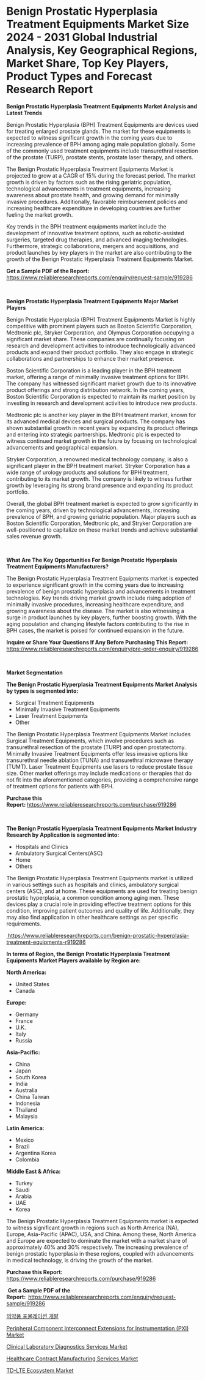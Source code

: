 <p><h1>Benign Prostatic Hyperplasia Treatment Equipments Market Size 2024 - 2031 Global Industrial Analysis, Key Geographical Regions, Market Share, Top Key Players, Product Types and Forecast Research Report</h1></p><p><strong>Benign Prostatic Hyperplasia Treatment Equipments Market Analysis and Latest Trends</strong></p>
<p><p>Benign Prostatic Hyperplasia (BPH) Treatment Equipments are devices used for treating enlarged prostate glands. The market for these equipments is expected to witness significant growth in the coming years due to increasing prevalence of BPH among aging male population globally. Some of the commonly used treatment equipments include transurethral resection of the prostate (TURP), prostate stents, prostate laser therapy, and others.</p><p>The Benign Prostatic Hyperplasia Treatment Equipments Market is projected to grow at a CAGR of 15% during the forecast period. The market growth is driven by factors such as the rising geriatric population, technological advancements in treatment equipments, increasing awareness about prostate health, and growing demand for minimally invasive procedures. Additionally, favorable reimbursement policies and increasing healthcare expenditure in developing countries are further fueling the market growth.</p><p>Key trends in the BPH treatment equipments market include the development of innovative treatment options, such as robotic-assisted surgeries, targeted drug therapies, and advanced imaging technologies. Furthermore, strategic collaborations, mergers and acquisitions, and product launches by key players in the market are also contributing to the growth of the Benign Prostatic Hyperplasia Treatment Equipments Market.</p></p>
<p><strong>Get a Sample PDF of the Report:&nbsp;</strong> <a href="https://www.reliableresearchreports.com/enquiry/request-sample/919286">https://www.reliableresearchreports.com/enquiry/request-sample/919286</a></p>
<p>&nbsp;</p>
<p><strong>Benign Prostatic Hyperplasia Treatment Equipments Major Market Players</strong></p>
<p><p>Benign Prostatic Hyperplasia (BPH) Treatment Equipments Market is highly competitive with prominent players such as Boston Scientific Corporation, Medtronic plc, Stryker Corporation, and Olympus Corporation occupying a significant market share. These companies are continually focusing on research and development activities to introduce technologically advanced products and expand their product portfolio. They also engage in strategic collaborations and partnerships to enhance their market presence.</p><p>Boston Scientific Corporation is a leading player in the BPH treatment market, offering a range of minimally invasive treatment options for BPH. The company has witnessed significant market growth due to its innovative product offerings and strong distribution network. In the coming years, Boston Scientific Corporation is expected to maintain its market position by investing in research and development activities to introduce new products.</p><p>Medtronic plc is another key player in the BPH treatment market, known for its advanced medical devices and surgical products. The company has shown substantial growth in recent years by expanding its product offerings and entering into strategic partnerships. Medtronic plc is expected to witness continued market growth in the future by focusing on technological advancements and geographical expansion.</p><p>Stryker Corporation, a renowned medical technology company, is also a significant player in the BPH treatment market. Stryker Corporation has a wide range of urology products and solutions for BPH treatment, contributing to its market growth. The company is likely to witness further growth by leveraging its strong brand presence and expanding its product portfolio.</p><p>Overall, the global BPH treatment market is expected to grow significantly in the coming years, driven by technological advancements, increasing prevalence of BPH, and growing geriatric population. Major players such as Boston Scientific Corporation, Medtronic plc, and Stryker Corporation are well-positioned to capitalize on these market trends and achieve substantial sales revenue growth.</p></p>
<p>&nbsp;</p>
<p><strong>What Are The Key Opportunities For Benign Prostatic Hyperplasia Treatment Equipments Manufacturers?</strong></p>
<p><p>The Benign Prostatic Hyperplasia Treatment Equipments market is expected to experience significant growth in the coming years due to increasing prevalence of benign prostatic hyperplasia and advancements in treatment technologies. Key trends driving market growth include rising adoption of minimally invasive procedures, increasing healthcare expenditure, and growing awareness about the disease. The market is also witnessing a surge in product launches by key players, further boosting growth. With the aging population and changing lifestyle factors contributing to the rise in BPH cases, the market is poised for continued expansion in the future.</p></p>
<p><strong>Inquire or Share Your Questions If Any Before Purchasing This Report:</strong> <a href="https://www.reliableresearchreports.com/enquiry/pre-order-enquiry/919286">https://www.reliableresearchreports.com/enquiry/pre-order-enquiry/919286</a></p>
<p>&nbsp;</p>
<p><strong>Market Segmentation</strong></p>
<p><strong>The Benign Prostatic Hyperplasia Treatment Equipments Market Analysis by types is segmented into:</strong></p>
<p><ul><li>Surgical Treatment Equipments</li><li>Minimally Invasive Treatment Equipments</li><li>Laser Treatment Equipments</li><li>Other</li></ul></p>
<p><p>The Benign Prostatic Hyperplasia Treatment Equipments Market includes Surgical Treatment Equipments, which involve procedures such as transurethral resection of the prostate (TURP) and open prostatectomy. Minimally Invasive Treatment Equipments offer less invasive options like transurethral needle ablation (TUNA) and transurethral microwave therapy (TUMT). Laser Treatment Equipments use lasers to reduce prostate tissue size. Other market offerings may include medications or therapies that do not fit into the aforementioned categories, providing a comprehensive range of treatment options for patients with BPH.</p></p>
<p><strong>Purchase this Report:&nbsp;</strong><a href="https://www.reliableresearchreports.com/purchase/919286">https://www.reliableresearchreports.com/purchase/919286</a></p>
<p>&nbsp;</p>
<p><strong>The Benign Prostatic Hyperplasia Treatment Equipments Market Industry Research by Application is segmented into:</strong></p>
<p><ul><li>Hospitals and Clinics</li><li>Ambulatory Surgical Centers(ASC)</li><li>Home</li><li>Others</li></ul></p>
<p><p>The Benign Prostatic Hyperplasia Treatment Equipments market is utilized in various settings such as hospitals and clinics, ambulatory surgical centers (ASC), and at home. These equipments are used for treating benign prostatic hyperplasia, a common condition among aging men. These devices play a crucial role in providing effective treatment options for this condition, improving patient outcomes and quality of life. Additionally, they may also find application in other healthcare settings as per specific requirements.</p></p>
<p><a href="https://www.reliableresearchreports.com/benign-prostatic-hyperplasia-treatment-equipments-r919286">&nbsp;https://www.reliableresearchreports.com/benign-prostatic-hyperplasia-treatment-equipments-r919286</a></p>
<p><strong>In terms of Region, the Benign Prostatic Hyperplasia Treatment Equipments Market Players available by Region are:</strong></p>
<p>
    <p> <strong> North America: </strong>
        <ul>
            <li>United States</li>
            <li>Canada</li>
        </ul>
        </p> 
    <p> <strong> Europe: </strong>
        <ul>
            <li>Germany</li>
            <li>France</li>
            <li>U.K.</li>
            <li>Italy</li>
            <li>Russia</li>
        </ul>
        </p> 
    <p> <strong> Asia-Pacific: </strong>
        <ul>
            <li>China</li>
            <li>Japan</li>
            <li>South Korea</li>
            <li>India</li>
            <li>Australia</li>
            <li>China Taiwan</li>
            <li>Indonesia</li>
            <li>Thailand</li>
            <li>Malaysia</li>
        </ul>
        </p> 
    <p> <strong> Latin America: </strong>
        <ul>
            <li>Mexico</li>
            <li>Brazil</li>
            <li>Argentina Korea</li>
            <li>Colombia</li>
        </ul>
        </p> 
    <p> <strong> Middle East & Africa: </strong>
        <ul>
            <li>Turkey</li>
            <li>Saudi</li>
            <li>Arabia</li>
            <li>UAE</li>
            <li>Korea</li>
        </ul>
    </p>
    </p>
<p><p>The Benign Prostatic Hyperplasia Treatment Equipments market is expected to witness significant growth in regions such as North America (NA), Europe, Asia-Pacific (APAC), USA, and China. Among these, North America and Europe are expected to dominate the market with a market share of approximately 40% and 30% respectively. The increasing prevalence of benign prostatic hyperplasia in these regions, coupled with advancements in medical technology, is driving the growth of the market.</p></p>
<p><strong>Purchase this Report: </strong><a href="https://www.reliableresearchreports.com/purchase/919286">https://www.reliableresearchreports.com/purchase/919286</a></p>
<p>&nbsp;<strong>Get a Sample PDF of the Report:&nbsp;&nbsp;</strong><a href="https://www.reliableresearchreports.com/enquiry/request-sample/919286">https://www.reliableresearchreports.com/enquiry/request-sample/919286</a></p>
<p><strong></strong></p>
<p><p><a href="https://github.com/chupp85/Market-Research-Report-List-1/blob/main/268180853906.md">의약품 포뮬레이션 개발</a></p><p><a href="https://www.linkedin.com/pulse/peripheral-component-interconnect-extensions-instrumentation-hvlff?trackingId=IJHwGzuKhzVGpF0kF3ETFg%3D%3D">Peripheral Component Interconnect Extensions for Instrumentation (PXI) Market</a></p><p><a href="https://github.com/kosella/Market-Research-Report-List-3/blob/main/clinical-laboratory-diagnostics-services-market.md">Clinical Laboratory Diagnostics Services Market</a></p><p><a href="https://github.com/kufem1/Market-Research-Report-List-2/blob/main/healthcare-contract-manufacturing-services-market.md">Healthcare Contract Manufacturing Services Market</a></p><p><a href="https://www.linkedin.com/pulse/td-lte-ecosystem-market-size-outlook-forecast-2024-2031-trac-market-fghlc">TD-LTE Ecosystem Market</a></p></p>